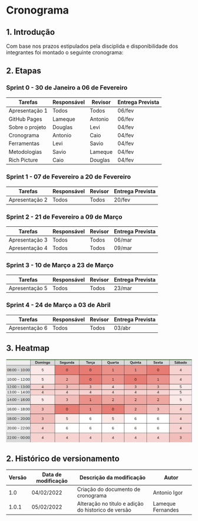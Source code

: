 # Cronograma

## 1. Introdução

Com base nos prazos estipulados pela disciplida e disponibilidade dos integrantes foi montado o seguinte cronograma: 

## 2. Etapas
### Sprint 0 - 30 de Janeiro a 06 de Fevereiro

| Tarefas         | Responsável   | Revisor         | Entrega Prevista |
| --------------- | ------------- | --------------- | ---------------- |
| Apresentação 1  | Todos         | Todos           | 06/fev           |
| GitHub Pages    | Lameque       | Antonio         | 06/fev           |
| Sobre o projeto | Douglas       | Levi            | 04/fev           |
| Cronograma      | Antonio       | Caio            | 04/fev           |
| Ferramentas     | Levi          | Savio           | 04/fev           |
| Metodologias    | Savio         | Lameque         | 04/fev           |
| Rich Picture    | Caio          | Douglas         | 04/fev           |

### Sprint 1 - 07 de Fevereiro a 20 de Fevereiro

| Tarefas        | Responsável     | Revisor         | Entrega Prevista |
| -------------- | --------------- | --------------- | ---------------- |
| Apresentação 2 | Todos           | Todos           | 20/fev           |

### Sprint 2 - 21 de Fevereiro a 09 de Março

| Tarefas        | Responsável     | Revisor     | Entrega Prevista |
| -------------- | --------------- | ----------- | ---------------- |
| Apresentação 3 | Todos           | Todos       | 06/mar           |
| Apresentação 4 | Todos           | Todos       | 09/mar           |

### Sprint 3 - 10 de Março a 23 de Março

| Tarefas        | Responsável | Revisor     | Entrega Prevista |
| -------------- | ----------- | ----------- | ---------------- |
| Apresentação 5 | Todos       | Todos       | 23/mar           |

### Sprint 4 - 24 de Março a 03 de Abril

| Tarefas        | Responsável | Revisor     | Entrega Prevista |
| -------------- | ----------- | ----------- | ---------------- |
| Apresentação 6 | Todos       | Todos       | 03/abr           |


## 3. Heatmap

![](../assets/img/heatmap.png)


## 2. Histórico de versionamento

|Versão|Data de modificação|Descrição da modificação|Autor|
|-|-|-|-|
|1.0|04/02/2022|Criação do documento de cronograma|Antonio Igor|
|1.0.1|05/02/2022|Alteração no titulo e adição do historico de versão|Lameque Fernandes|
